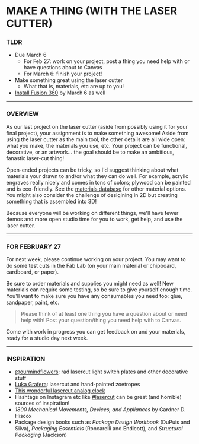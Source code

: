 # MAKE A THING (WITH THE LASER CUTTER)

### TLDR

* Due March 6  
  * For Feb 27: work on your project, post a thing you need help with or have questions about to Canvas  
  * For March 6: finish your project!  
* Make something great using the laser cutter  
  * What that is, materials, etc are up to you!
* [Install Fusion 360](https://www.autodesk.com/products/fusion-360/education) by March 6 as well  

- - -

### OVERVIEW  
As our last project on the laser cutter (aside from possibly using it for your final project), your assignment is to make something awesome! Aside from using the laser cutter as the main tool, the other details are all wide open: what you make, the materials you use, etc. Your project can be functional, decorative, or an artwork... the goal should be to make an ambitious, fanastic laser-cut thing!

Open-ended projects can be tricky, so I'd suggest thinking about what materials your drawn to and/or what they can do well. For example, acrylic engraves really nicely and comes in tons of colors; plywood can be painted and is eco-friendly. See the [materials database](http://jeffreythompson.org/lasercutter/) for other material options. You might also consider the challenge of desigining in 2D but creating something that is assembled into 3D!

Because everyone will be working on different things, we'll have fewer demos and more open studio time for you to work, get help, and use the laser cutter.

- - -

### FOR FEBRUARY 27  
For next week, please continue working on your project. You may want to do some test cuts in the Fab Lab (on your main material or chipboard, cardboard, or paper).

Be sure to order materials and supplies you might need as well! New materials can require some testing, so be sure to give yourself enough time. You'll want to make sure you have any consumables you need too: glue, sandpaper, paint, etc.

> Please think of at least one thing you have a question about or need help with! Post your question/thing you need help with to Canvas.

Come with work in progress you can get feedback on and your materials, ready for a studio day next week.

- - -

### INSPIRATION  

* [@ourmindflowers](https://www.instagram.com/ourmindflowers/): rad lasercut light switch plates and other decorative stuff  
* [Luka Grafera](https://www.instagram.com/lukagrafera/): lasercut and hand-painted zoetropes  
* [This wonderful lasercut analog clock](https://www.instagram.com/p/Cd0m90Iughj/)  
* Hashtags on Instagram etc like [#lasercut](https://www.instagram.com/explore/tags/lasercut/) can be great (and horrible) sources of inspiration!  
* *1800 Mechanical Movements, Devices, and Appliances* by Gardner D. Hiscox  
* Package design books such as *Package Design Workbook* (DuPuis and Silva), *Packaging Essentials* (Roncarelli and Endicott), and *Structural Packaging* (Jackson)  

